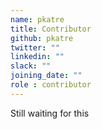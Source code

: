 ```yaml
---
name: pkatre
title: Contributor
github: pkatre
twitter: ""
linkedin: ""
slack: ""
joining_date: ""
role : contributor
---
```


Still waiting for this
